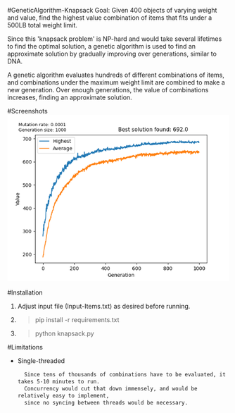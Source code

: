 #GeneticAlgorithm-Knapsack
Goal: Given 400 objects of varying weight and value, find the highest value combination of items that fits under a 500LB total weight limit. 

Since this 'knapsack problem' is NP-hard and would take several lifetimes to find the optimal solution, a genetic algorithm is used to find an approximate solution by gradually improving over generations, similar to DNA.

A genetic algorithm evaluates hundreds of different combinations of items, and combinations under the maximum weight limit are combined to make a new generation. 
Over enough generations, the value of combinations increases, finding an approximate solution.

#Screenshots
![This is an image](results.png)


#Installation
1. Adjust input file (Input-Items.txt) as desired before running.
2. >pip install -r requirements.txt
3. >python knapsack.py



#Limitations
* Single-threaded
  
        Since tens of thousands of combinations have to be evaluated, it takes 5-10 minutes to run. 
        Concurrency would cut that down immensely, and would be relatively easy to implement, 
        since no syncing between threads would be necessary.
